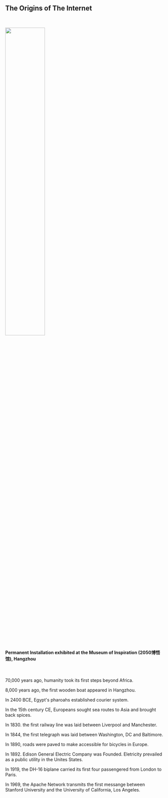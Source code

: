 <h2 class="mb-10">The Origins of The Internet</h2><br/>

[<img src="https://github.com/renie26/Origins-of-The-Internet/blob/master/installation_img1.jpg" width="50%">](https://youtu.be/VFLCNp4RRLs "Click to watch on YouTube")

<h4>Permanent Installation exhibited at the Museum of Inspiration (2050博悟馆), Hangzhou</h4><br/>


<p>70,000 years ago, humanity took its first steps beyond Africa.</p>
<p>8,000 years ago, the first wooden boat appeared in Hangzhou.</p>
<p>In 2400 BCE, Egypt's pharoahs established courier system.</p>
<p>In the 15th century CE, Europeans sought sea routes to Asia and brought back spices.</p>
<p>In 1830. the first railway line was laid between Liverpool and Manchester.</p>
<p>In 1844, the first telegraph was laid between Washington, DC and Baltimore.</p>
<p>In 1890, roads were paved to make accessible for bicycles in Europe.</p>
<p>In 1892. Edison General Electric Company was Founded.  Eletricity prevailed as a public utility in the Unites States.</p>
<p>In 1919, the DH-16 biplane carried its first four passengered from London to Paris.</p>
<p>In 1969, the Apache Network transmits the first messange between Stanford University and the University of California, Los Angeles.</p><br/>

